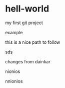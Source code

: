 # hell-world
my first git project


example


this is a nice path to follow 


sds

changes from dainkar

nionios

nnionios
